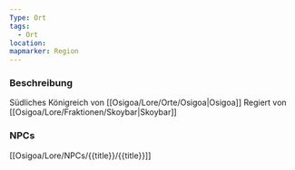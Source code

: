 ```yaml
---
Type: Ort
tags:
  - Ort
location:
mapmarker: Region
---
```

### Beschreibung
Südliches Königreich von [[Osigoa/Lore/Orte/Osigoa|Osigoa]]
Regiert von [[Osigoa/Lore/Fraktionen/Skoybar|Skoybar]]
### NPCs
[[Osigoa/Lore/NPCs/{{title}}/{{title}}]]